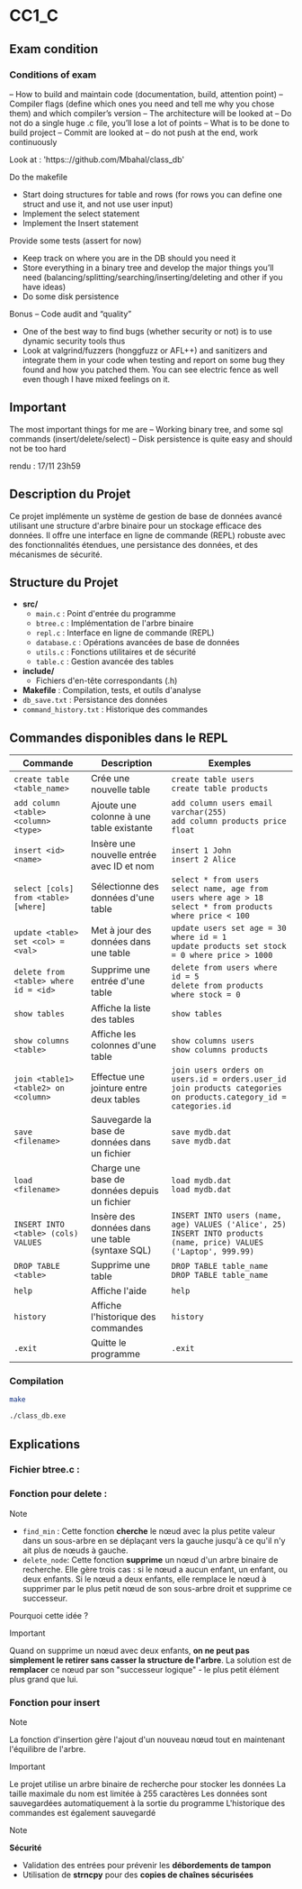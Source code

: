 # CC1_C

## Exam condition

### Conditions of exam
– How to build and maintain code (documentation, build, attention point)
– Compiler flags (define which ones you need and tell me why you
chose them) and which compiler’s version
– The architecture will be looked at – Do not do a single huge .c file,
you’ll lose a lot of points
– What is to be done to build project
– Commit are looked at – do not push at the end, work continuously


Look at : 'https:://github.com/Mbahal/class_db'


Do the makefile
- Start doing structures for table and rows (for rows you can define
one struct and use it, and not use user input)
- Implement the select statement
- Implement the Insert statement


Provide some tests (assert for now)
- Keep track on where you are in the DB should you need it
- Store everything in a binary tree and develop the major things you’ll need (balancing/splitting/searching/inserting/deleting and
other if you have ideas)
- Do some disk persistence


Bonus – Code audit and “quality”

- One of the best way to find bugs (whether security or not) is to
use dynamic security tools thus
- Look at valgrind/fuzzers (honggfuzz or AFL++) and sanitizers and
integrate them in your code when testing and report on some bug they
found and how you patched them. You can see electric fence as well
even though I have mixed feelings on it.

## Important 
The most important things for me are
– Working binary tree, and some sql commands (insert/delete/select)
– Disk persistence is quite easy and should not be too hard

rendu : 17/11 23h59


## Description du Projet

Ce projet implémente un système de gestion de base de données avancé utilisant une structure d'arbre binaire pour un stockage efficace des données. Il offre une interface en ligne de commande (REPL) robuste avec des fonctionnalités étendues, une persistance des données, et des mécanismes de sécurité.

## Structure du Projet

- **src/**
  - `main.c` : Point d'entrée du programme
  - `btree.c` : Implémentation de l'arbre binaire
  - `repl.c` : Interface en ligne de commande (REPL)
  - `database.c` : Opérations avancées de base de données
  - `utils.c` : Fonctions utilitaires et de sécurité
  - `table.c` : Gestion avancée des tables
- **include/**
  - Fichiers d'en-tête correspondants (.h)
- **Makefile** : Compilation, tests, et outils d'analyse
- `db_save.txt` : Persistance des données
- `command_history.txt` : Historique des commandes

## Commandes disponibles dans le REPL

| Commande | Description | Exemples |
|----------|-------------|----------|
| `create table <table_name>` | Crée une nouvelle table | `create table users`<br>`create table products` |
| `add column <table> <column> <type>` | Ajoute une colonne à une table existante | `add column users email varchar(255)`<br>`add column products price float` |
| `insert <id> <name>` | Insère une nouvelle entrée avec ID et nom | `insert 1 John`<br>`insert 2 Alice` |
| `select [cols] from <table> [where]` | Sélectionne des données d'une table | `select * from users`<br>`select name, age from users where age > 18`<br>`select * from products where price < 100` |
| `update <table> set <col> = <val>` | Met à jour des données dans une table | `update users set age = 30 where id = 1`<br>`update products set stock = 0 where price > 1000` |
| `delete from <table> where id = <id>` | Supprime une entrée d'une table | `delete from users where id = 5`<br>`delete from products where stock = 0` |
| `show tables` | Affiche la liste des tables | `show tables` |
| `show columns <table>` | Affiche les colonnes d'une table | `show columns users`<br>`show columns products` |
| `join <table1> <table2> on <column>` | Effectue une jointure entre deux tables | `join users orders on users.id = orders.user_id`<br>`join products categories on products.category_id = categories.id` |
| `save <filename>` | Sauvegarde la base de données dans un fichier | `save mydb.dat`<br>`save mydb.dat` |
| `load <filename>` | Charge une base de données depuis un fichier | `load mydb.dat`<br>`load mydb.dat` |
| `INSERT INTO <table> (cols) VALUES` | Insère des données dans une table (syntaxe SQL) | `INSERT INTO users (name, age) VALUES ('Alice', 25)`<br>`INSERT INTO products (name, price) VALUES ('Laptop', 999.99)` |
| `DROP TABLE <table>` | Supprime une table | `DROP TABLE table_name`<br>`DROP TABLE table_name` |
| `help` | Affiche l'aide | `help` |
| `history` | Affiche l'historique des commandes | `history` |
| `.exit` | Quitte le programme | `.exit` |


### Compilation
```bash
make
```
```bash
./class_db.exe
```

## Explications

### Fichier btree.c : 

### Fonction pour delete : 
> [!NOTE]
> - ```find_min``` : Cette fonction **cherche** le nœud avec la plus petite valeur dans un sous-arbre en se déplaçant vers la gauche jusqu'à ce qu'il n'y ait plus de nœuds à gauche.
> - ```delete_node```: Cette fonction **supprime** un nœud d'un arbre binaire de recherche. 
> Elle gère trois cas : si le nœud a aucun enfant, un enfant, ou deux enfants. Si le nœud a deux enfants, elle remplace le nœud à supprimer par le plus petit nœud de son sous-arbre droit  et supprime ce successeur.

Pourquoi cette idée ?

> [!IMPORTANT]
> Quand on supprime un nœud avec deux enfants, **on ne peut pas simplement le retirer sans casser la structure de l'arbre**. 
> La solution est de **remplacer** ce nœud par son "successeur logique" - le plus petit élément plus grand que lui.

### Fonction pour insert 
> [!Note]
> La fonction d'insertion gère l'ajout d'un nouveau nœud tout en maintenant l'équilibre de l'arbre.


> [!IMPORTANT]
>Le projet utilise un arbre binaire de recherche pour stocker les données
>La taille maximale du nom est limitée à 255 caractères
>Les données sont sauvegardées automatiquement à la sortie du programme
>L'historique des commandes est également sauvegardé

>[!Note]
**Sécurité**
- Validation des entrées pour prévenir les **débordements de tampon**
- Utilisation de **strncpy** pour des **copies de chaînes sécurisées**
